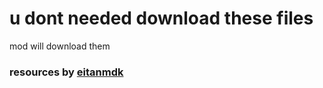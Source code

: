 # u dont needed download these files
mod will download them

### resources by [eitanmdk](https://github.com/eitanmdk)